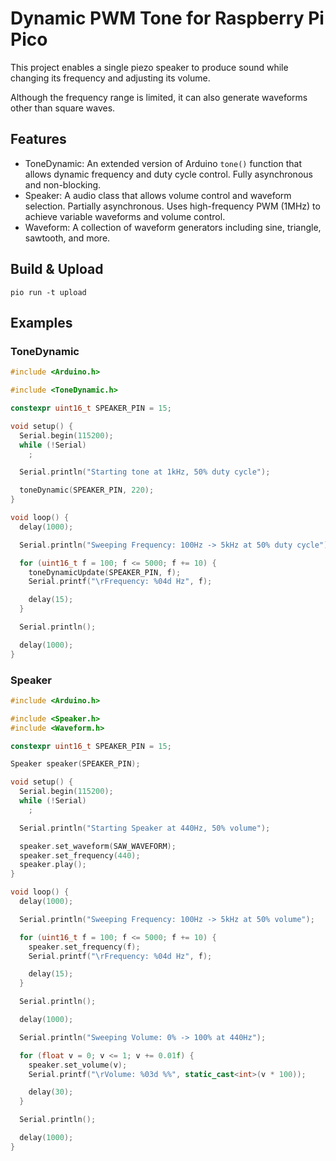 # Dynamic PWM Tone for Raspberry Pi Pico

This project enables a single piezo speaker to produce sound while changing its frequency and adjusting its volume.

Although the frequency range is limited, it can also generate waveforms other than square waves.

## Features

- ToneDynamic: An extended version of Arduino `tone()` function that allows dynamic frequency and duty cycle control.
  Fully asynchronous and non-blocking.
- Speaker: A audio class that allows volume control and waveform selection. Partially asynchronous. Uses high-frequency PWM (1MHz) to achieve variable waveforms and volume control.
- Waveform: A collection of waveform generators including sine, triangle, sawtooth, and more.

## Build & Upload

```
pio run -t upload
```

## Examples

### ToneDynamic

```cpp
#include <Arduino.h>

#include <ToneDynamic.h>

constexpr uint16_t SPEAKER_PIN = 15;

void setup() {
  Serial.begin(115200);
  while (!Serial)
    ;

  Serial.println("Starting tone at 1kHz, 50% duty cycle");

  toneDynamic(SPEAKER_PIN, 220);
}

void loop() {
  delay(1000);

  Serial.println("Sweeping Frequency: 100Hz -> 5kHz at 50% duty cycle");

  for (uint16_t f = 100; f <= 5000; f += 10) {
    toneDynamicUpdate(SPEAKER_PIN, f);
    Serial.printf("\rFrequency: %04d Hz", f);

    delay(15);
  }

  Serial.println();

  delay(1000);
}
```

### Speaker

```cpp
#include <Arduino.h>

#include <Speaker.h>
#include <Waveform.h>

constexpr uint16_t SPEAKER_PIN = 15;

Speaker speaker(SPEAKER_PIN);

void setup() {
  Serial.begin(115200);
  while (!Serial)
    ;

  Serial.println("Starting Speaker at 440Hz, 50% volume");

  speaker.set_waveform(SAW_WAVEFORM);
  speaker.set_frequency(440);
  speaker.play();
}

void loop() {
  delay(1000);

  Serial.println("Sweeping Frequency: 100Hz -> 5kHz at 50% volume");

  for (uint16_t f = 100; f <= 5000; f += 10) {
    speaker.set_frequency(f);
    Serial.printf("\rFrequency: %04d Hz", f);

    delay(15);
  }

  Serial.println();

  delay(1000);

  Serial.println("Sweeping Volume: 0% -> 100% at 440Hz");

  for (float v = 0; v <= 1; v += 0.01f) {
    speaker.set_volume(v);
    Serial.printf("\rVolume: %03d %%", static_cast<int>(v * 100));

    delay(30);
  }

  Serial.println();

  delay(1000);
}
```

